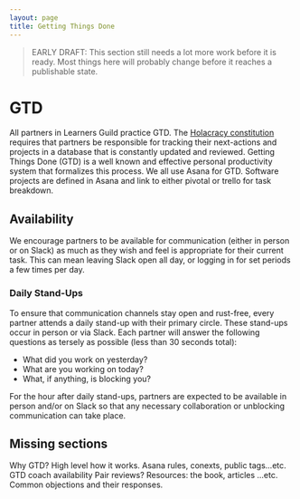 ```yaml
---
layout: page
title: Getting Things Done
---
```


> EARLY DRAFT: This section still needs a lot more work before it is ready. Most things here will probably change before it reaches a publishable state.

# GTD

All partners in Learners Guild practice GTD. The [Holacracy constitution](https://github.com/LearnersGuild/Holacracy-Constitution) requires that partners be responsible for tracking their next-actions and projects in a database that is constantly updated and reviewed. Getting Things Done (GTD) is a well known and effective personal productivity system that formalizes this process. We all use Asana for GTD. Software projects are defined in Asana and link to either pivotal or trello for task breakdown.

## Availability

We encourage partners to be available for communication (either in person or on Slack) as much as they wish and feel is appropriate for their current task. This can mean leaving Slack open all day, or logging in for set periods a few times per day.

### Daily Stand-Ups

To ensure that communication channels stay open and rust-free, every partner attends a daily stand-up with their primary circle. These stand-ups occur in person or via Slack. Each partner will answer the following questions as tersely as possible (less than 30 seconds total):

- What did you work on yesterday?
- What are you working on today?
- What, if anything, is blocking you?

For the hour after daily stand-ups, partners are expected to be available in person and/or on Slack so that any necessary collaboration or unblocking communication can take place.

## Missing sections

Why GTD?
High level how it works.
Asana rules, conexts, public tags...etc.
GTD coach availability
Pair reviews?
Resources: the book, articles ...etc.
Common objections and their responses.

